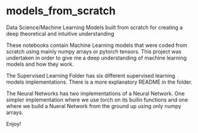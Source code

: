 # models_from_scratch
Data Science/Machine Learning Models built from scratch for creating a deep theoretical and intuitive understanding

These notebooks contain Machine Learning models that were coded from scratch using mainly numpy arrays or pytorch tensors. This project was undertaken in order to give me a deep understanding of machine learning models and how they work. 
 
The Supervised Learning Folder has six different supervised learning models implementations. There is a more explanatory README in the folder.

The Neural Networks has two implementations of a Neural Network. One simpler implementation where we use torch on its builin functions and one where we build a Nueral Network from the ground up using only numpy arrays.

Enjoy!
